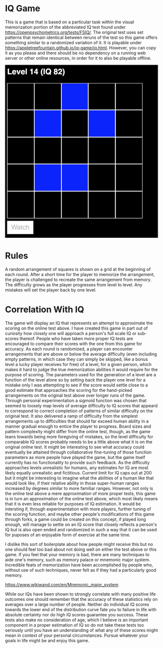 # IQ Game

This is a game that is based on a particular task within the visual memorization portion of the abbreviated IQ test found under https://openpsychometrics.org/tests/FSIQ/. The original test uses set patterns that remain identical between reruns of the test so this game offers something similar to a randomized variation of it. It is playable under https://appletreefountain.github.io/iq-game/iq.html. However, you can copy it as you please and there should be no dependency on a running web server or other online resources, in order for it to also be playable offline. 

![Preview](/preview1.png)

# Rules

A random arrangement of squares is shown on a grid at the beginning of each round. After a short time for the player to memorize the arrangement, the player is challenged to recreate the same arrangement from memory. The difficulty grows as the player progresses from level to level. Any mistakes will set the player back by one level. 

# Correlation With IQ

The game will display an IQ that represents an attempt to approximate the scoring on the online test above. I have created this game in part out of curiosity how closely one will approach a person's full scale IQ or sub-scores thereof. People who have taken more proper IQ tests are encouraged to compare their scores with the one from this game for accuracy. As each round is randomized, a player can encounter arrangements that are above or below the average difficulty (even including empty patterns, in which case they can simply be skipped, like a bonus level a lucky player receives for free) of a level, for a given person, which makes it hard to judge the true memorization abilities it would require for the purpose of scoring. The parameters used for the generation of a level are a function of the level alone so by setting back the player one level for a mistake only I was attempting to see if the score would settle close to a good estimate that approaches the scoring for the hand-picked arrangements on the original test above over longer runs of the game. Through personal experimentation a sigmoid function was chosen that seemed to loosely map levels of average difficulty to IQ scores that appeard to correspond to correct completion of patterns of similar difficulty on the original test. It also delivered a ramp of difficulty from the simplest arrangements up to difficulties that should far exceed human ability in a manner gradual enough to entice the player to progress. Board sizes and pattern complexity might differ from the online test, though, as the game leans towards being more foregiving of mistakes, so the level difficulty for comparable IQ scores probably needs to be a little above what it is on the original online test. It might be interesting to see what accuracy could eventually be attained through collaborative fine-tuning of those function parameters as more people have played the game, but the game itself currently has no functionality to provide such feedback. As the difficulty approaches levels unrealistic for humans, any estimates for IQ are most likely equally unrealistic and fictitious. Current limit for IQ caps out at 200 but it might be interesting to imagine what the abilities of a human like that would look like, if their relative ability in those super-human ranges increased by degrees similar to more familiar ranges. However, not only is the online test above a mere approximation of more proper tests, this game is in turn an approximation of the online test above, which most likely means that it is even less reliable for purposes of IQ estimation. It would be intersting if, through experimentation with more players, further tuning of the scoring function, and maybe other people's modifications of this game through forks, a game could be created on this concept, if played long enough, will manage to settle on an IQ score that closely reflects a person's IQ but is also open ended and randomized in such a way that it can be used for puposes of an enjoyable form of exercise at the same time.

I dislike this sort of boilerplate about how people might receive this but no one should feel too bad about not doing well on either the test above or this game. If you feel that your memory is bad, there are many techniques to aide one's memory, such as memory palace or mnemonic major system. Incredible feats of memorization have been accomplished by people who, without use of such techniques, never felt as if they had a particularly good memory.

https://www.wikiwand.com/en/Mnemonic_major_system

While our IQs have been shown to strongly correlate with many positive life outcomes one should remember that the accuracy of these statistics rely on averages over a large number of people. Neither do individual IQ scores towards the lower end of the distribution curve fate you to failure in life with absolute certainty nor do high IQ scores guarantee you success. These tests also make no consideration of age, which I believe is an important component in a proper estimation of IQ so do not take these tests too seriously until you have an understanding of what any of these scores might mean in context of your personal circumstances. Pursue whatever your goals in life might be and enjoy this game.
